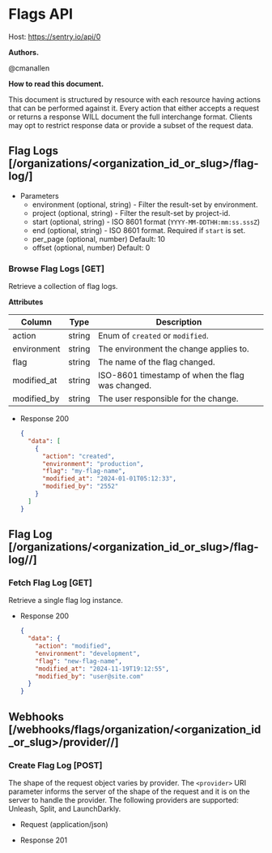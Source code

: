 # Flags API

Host: https://sentry.io/api/0

**Authors.**

@cmanallen

**How to read this document.**

This document is structured by resource with each resource having actions that can be performed against it. Every action that either accepts a request or returns a response WILL document the full interchange format. Clients may opt to restrict response data or provide a subset of the request data.

## Flag Logs [/organizations/<organization_id_or_slug>/flag-log/]

- Parameters
  - environment (optional, string) - Filter the result-set by environment.
  - project (optional, string) - Filter the result-set by project-id.
  - start (optional, string) - ISO 8601 format (`YYYY-MM-DDTHH:mm:ss.sssZ`)
  - end (optional, string) - ISO 8601 format. Required if `start` is set.
  - per_page (optional, number)
    Default: 10
  - offset (optional, number)
    Default: 0

### Browse Flag Logs [GET]

Retrieve a collection of flag logs.

**Attributes**

| Column      | Type   | Description                                      |
| ----------- | ------ | ------------------------------------------------ |
| action      | string | Enum of `created` or `modified`.                 |
| environment | string | The environment the change applies to.           |
| flag        | string | The name of the flag changed.                    |
| modified_at | string | ISO-8601 timestamp of when the flag was changed. |
| modified_by | string | The user responsible for the change.             |

- Response 200

  ```json
  {
    "data": [
      {
        "action": "created",
        "environment": "production",
        "flag": "my-flag-name",
        "modified_at": "2024-01-01T05:12:33",
        "modified_by": "2552"
      }
    ]
  }
  ```

## Flag Log [/organizations/<organization_id_or_slug>/flag-log/<flag>/]

### Fetch Flag Log [GET]

Retrieve a single flag log instance.

- Response 200

  ```json
  {
    "data": {
      "action": "modified",
      "environment": "development",
      "flag": "new-flag-name",
      "modified_at": "2024-11-19T19:12:55",
      "modified_by": "user@site.com"
    }
  }
  ```

## Webhooks [/webhooks/flags/organization/<organization_id_or_slug>/provider/<provider>/]

### Create Flag Log [POST]

The shape of the request object varies by provider. The `<provider>` URI parameter informs the server of the shape of the request and it is on the server to handle the provider. The following providers are supported: Unleash, Split, and LaunchDarkly.

- Request (application/json)

- Response 201

